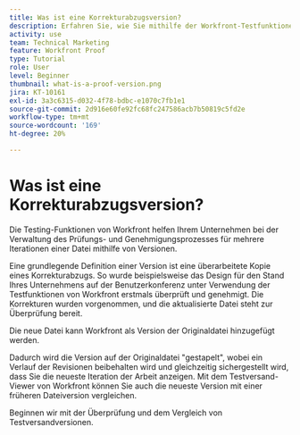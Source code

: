 ```yaml
---
title: Was ist eine Korrekturabzugsversion?
description: Erfahren Sie, wie Sie mithilfe der Workfront-Testfunktionen den Prüfungs- und Genehmigungsprozess für mehrere Iterationen einer Datei verwalten können.
activity: use
team: Technical Marketing
feature: Workfront Proof
type: Tutorial
role: User
level: Beginner
thumbnail: what-is-a-proof-version.png
jira: KT-10161
exl-id: 3a3c6315-d032-4f78-bdbc-e1070c7fb1e1
source-git-commit: 2d916e60fe92fc68fc247586acb7b50819c5fd2e
workflow-type: tm+mt
source-wordcount: '169'
ht-degree: 20%

---
```


# Was ist eine Korrekturabzugsversion?

Die Testing-Funktionen von Workfront helfen Ihrem Unternehmen bei der Verwaltung des Prüfungs- und Genehmigungsprozesses für mehrere Iterationen einer Datei mithilfe von Versionen.

Eine grundlegende Definition einer Version ist eine überarbeitete Kopie eines Korrekturabzugs. So wurde beispielsweise das Design für den Stand Ihres Unternehmens auf der Benutzerkonferenz unter Verwendung der Testfunktionen von Workfront erstmals überprüft und genehmigt. Die Korrekturen wurden vorgenommen, und die aktualisierte Datei steht zur Überprüfung bereit.

Die neue Datei kann Workfront als Version der Originaldatei hinzugefügt werden.

Dadurch wird die Version auf der Originaldatei &quot;gestapelt&quot;, wobei ein Verlauf der Revisionen beibehalten wird und gleichzeitig sichergestellt wird, dass Sie die neueste Iteration der Arbeit anzeigen. Mit dem Testversand-Viewer von Workfront können Sie auch die neueste Version mit einer früheren Dateiversion vergleichen.

Beginnen wir mit der Überprüfung und dem Vergleich von Testversandversionen.

